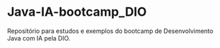 # Java-IA-bootcamp_DIO
Repositório para estudos e exemplos do bootcamp de Desenvolvimento Java com IA pela DIO.
